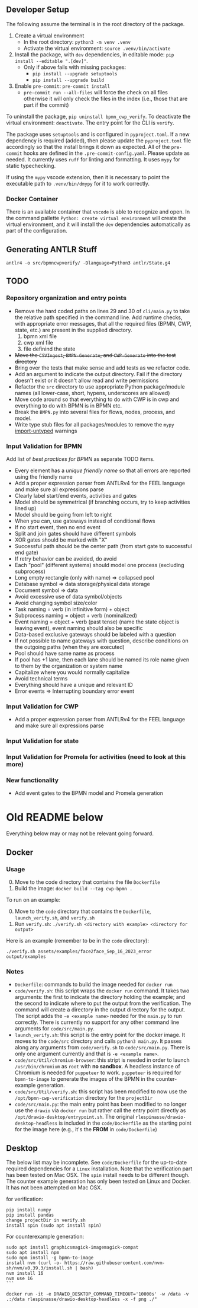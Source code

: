 ## Developer Setup

The following assume the terminal is in the root directory of the package.

  1. Create a virtual environment
      * In the root directory: `python3 -m venv .venv`
      * Activate the virtual environment: `source .venv/bin/activate`
  1. Install the package, with `dev` dependencies, in editable mode: `pip install --editable ".[dev]"`.
      * Only if above fails with missing packages:
          * `pip install --upgrade setuptools`
          * `pip install --upgrade build`
  1. Enable `pre-commit`: `pre-commit install`
      * `pre-commit run --all-files` will force the check on all files otherwise it will only check the files in the index (i.e., those that are part if the commit)

  To uninstall the package, `pip uninstall bpmn_cwp_verify`. To deactivate the virtual environment: `deactivate`. The entry point for the CLI is `verify`.

  The package uses `setuptools` and is configured in `pyproject.toml`. If a new dependency is required (added), then please update the `pyproject.toml` file accordingly so that the install brings it down as expected. All of the `pre-commit` hooks are defined in the `.pre-commit-config.yaml`. Please update as needed. It currently uses `ruff` for linting and formatting. It uses `mypy` for static typechecking.

  If using the `mypy` vscode extension, then it is necessary to point the executable path to `.venv/bin/dmypy` for it to work correctly.

### Docker Container

There is an available container that `vscode` is able to recognize and open. In the command pallette `Python: create virtual environment` will create the virtual environment, and it will install the `dev` dependencies automatically as part of the configuration.

## Generating ANTLR Stuff

`antlr4 -o src/bpmncwpverify/ -Dlanguage=Python3 antlr/State.g4 `

## TODO

### Repository organization and entry points

  * Remove the hard coded paths on lines 29 and 30 of `cli/main.py` to take the relative path specified in the command line. Add runtime checks, with appropriate error messages, that all the required files (BPMN, CWP, state, etc.) are present in the supplied directory.
      1. bpmn xml file
      1. cwp xml file
      1. file definind the state
  * ~~Move the `CSVIngest`, `BMPN-Generate`, and `CWP-Generate` into the test directory~~
  * Bring over the tests that make sense and add tests as we refactor code.
  * Add an argument to indicate the output directory. Fail if the directory doesn't exist or it doesn't allow read and write permissions
  * Refactor the `src` directory to use appropriate Python package/module names (all lower-case, short, hypens, underscores are allowed)
  * Move code around so that everything to do with CWP is in cwp and everything to do with BPMN is in BPMN etc.
  * Break the `BMPN.py` into several files for flows, nodes, process, and model.
  * Write type stub files for all packages/modules to remove the `mypy` [import-untyped](https://mypy.readthedocs.io/en/latest/error_code_list.html#code-import-untyped) warnings

### Input Validation for BPMN

Add list of _best practices for BPMN_ as separate TODO items.

  * Every element has a _unique friendly name_ so that all errors are reported using the friendly name
  * Add a proper expression parser from ANTLRv4 for the FEEL language and make sure all expressions parse
  * Clearly label start/end events, activities and gates
  * Model should be symmetrical (if branching occurs, try to keep activities lined up)
  * Model should be going from left to right
  * When you can, use gateways instead of conditional flows
  * If no start event, then no end event
  * Split and join gates should have different symbols
  * XOR gates should be marked with "X"
  * Successful path should be the center path (from start gate to successful end gate)
  * If retry behavior can be avoided, do avoid
  * Each "pool" (different systems) should model one process (excluding subprocess)
  * Long empty rectangle (only with name) => collapsed pool
  * Database symbol => data storage/physical data storage
  * Document symbol => data
  * Avoid excessive use of data symbol/objects
  * Avoid changing symbol size/color
  * Task naming = verb (in infinitive form) + object
  * Subprocess naming = object + verb (nominalized)
  * Event naming = object + verb (past tense) (name the state object is leaving event), event naming should also be specific
  * Data-based exclusive gateways should be labeled with a question
  * If not possible to name gateways with question, describe conditions on the outgoing paths (when they are executed)
  * Pool should have same name as process
  * If pool has +1 lane, then each lane should be named its role name given to them by the organization or system name
  * Capitalize where you would normally capitalize
  * Avoid technical terms
  * Everything should have a unique and relevant ID
  * Error events => Interrupting boundary error event

### Input Validation for CWP

  * Add a proper expression parser from ANTLRv4 for the FEEL language and make sure all expressions parse

### Input Validation for state

### Input Validation for Promela for activities (need to look at this more)

### New functionality

  * Add event gates to the BPMN model and Promela generation

# Old README below

Everything below may or may not be relevant going forward.

## Docker

### Usage
  0. Move to the code directory that contains the file `Dockerfile`
  1. Build the image: `docker build --tag cwp-bpmn .`

To run on an example:

  0. Move to the `code` directory that contains the `Dockerfile`, `launch_verify.sh`, and `verify.sh`
  1. Run `verify.sh`: `./verify.sh <directory with example> <directory for output>`

Here is an example (remember to be in the `code` directory):

`./verify.sh assets/examples/face2face_Sep_16_2023_error output/examples`

### Notes

  * `Dockerfile`: commands to build the image needed for `docker run`
  * `code/verify.sh`: this script wraps the `docker run` command. It takes two arguments: the first to indicate the directory holding the example; and the second to indicate where to put the output from the verification. The command will create a directory in the output directory for the output. The script adds the `-e <example name>` needed for the `main.py` to run correctly. There is currently no support for any other command line arguments for `code/src/main.py`.
  * `launch_verify.sh`: this script is the entry point for the docker image. It moves to the `code/src` directory and calls `python3 main.py`. It passes along any arguments from `code/verify.sh` to `code/src/main.py`. There is only one argument currently and that is `-e <example name>`.
  * `code/src/Util/chromium-browser`: this stript is needed in order to launch `/usr/bin/chromium` as `root` with **no sandbox**. A headless instance of Chromium is needed for `puppeteer` to work. `puppeteer` is required for `bpmn-to-image` to generate the images of the BPMN in the counter-example generation.
  * `code/src/Util/verify.sh`: this script has been modified to now use the `/opt/bpmn-cwp-verification` directory for the `projectDir`
  * `code/src/main.py`: the main entry point has been modified to no longer use the `drawio` via `docker run` but rather call the entry point directly as `/opt/drawio-desktop/entrypoint.sh`. The original `rlespinasse/drawio-desktop-headless` is included in the `code/Dockerfile` as the starting point for the image here (e.g., it's the **FROM** in `code/Dockerfile`)


## Desktop ##

The below list may be incomplete. See `code/Dockerfile` for the up-to-date required dependencies for a `Linux` installation. Note that the verification part has been tested on Mac OSX. The `spin` install needs to be different though. The counter example generation has only been tested on Linux and Docker. It has not been attempted on Mac OSX.

for verification:

```
pip install numpy
pip install pandas
change projectDir in verify.sh
install spin (sudo apt install spin)
```

For counterexample generation:

``````
sudo apt install graphicsmagick-imagemagick-compat
sudo apt install npm
sudo npm install -g bpmn-to-image
install nvm (curl -o- https://raw.githubusercontent.com/nvm-sh/nvm/v0.39.3/install.sh | bash)
nvm install 16
nvm use 16
```

docker run -it -e DRAWIO_DESKTOP_COMMAND_TIMEOUT='10000s' -w /data -v .:/data rlespinasse/drawio-desktop-headless -x -f png ./"
